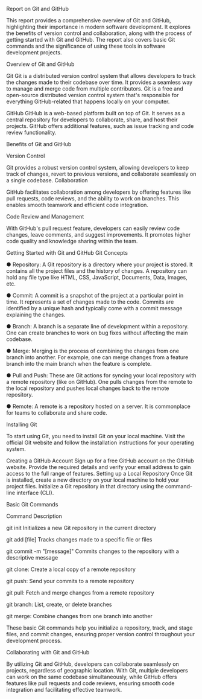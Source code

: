 Report on Git and GitHub

This report provides a comprehensive overview of Git and GitHub, highlighting their importance in modern software development. It explores the benefits of version control and collaboration, along with the process of getting started with Git and GitHub. The report also covers basic Git commands and the significance of using these tools in software development projects.

Overview of Git and GitHub

Git
Git is a distributed version control system that allows developers to track the changes made to their codebase over time. It provides a seamless way to manage and merge code from multiple contributors. Git is a free and open-source distributed version control system that's responsible for everything GitHub-related that happens locally on your computer.

GitHub
GitHub is a web-based platform built on top of Git. It serves as a central repository for developers to collaborate, share, and host their projects. GitHub offers additional features, such as issue tracking and code review functionality.

Benefits of Git and GitHub

Version Control

Git provides a robust version control system, allowing developers to keep track of changes, revert to previous versions, and collaborate seamlessly on a single codebase.
Collaboration

GitHub facilitates collaboration among developers by offering features like pull requests, code reviews, and the ability to work on branches. This enables smooth teamwork and efficient code integration.

Code Review and Management

With GitHub's pull request feature, developers can easily review code changes, leave comments, and suggest improvements. It promotes higher code quality and knowledge sharing within the team.

Getting Started with Git and GitHub
Git Concepts

● Repository: A Git repository is a directory where your project is stored. It contains all the project files and the history of changes. A repository can hold any file type like HTML, CSS, JavaScript, Documents, Data, Images, etc.

● Commit: A commit is a snapshot of the project at a particular point in time. It represents a set of changes made to the code. Commits are identified by a unique hash and typically come with a commit message explaining the changes.

● Branch: A branch is a separate line of development within a repository. One can create branches to work on bug fixes without affecting the main codebase.

● Merge: Merging is the process of combining the changes from one branch into another. For example, one can merge changes from a feature branch into the main branch when the feature is complete.

● Pull and Push: These are Git actions for syncing your local repository with a remote repository (like on GitHub). One pulls changes from the remote to the local repository and pushes local changes back to the remote repository.

● Remote: A remote is a repository hosted on a server. It is commonplace for teams to collaborate and share code.

Installing Git

To start using Git, you need to install Git on your local machine. Visit the official Git website and follow the installation instructions for your operating system.

Creating a GitHub Account
Sign up for a free GitHub account on the GitHub website. Provide the required details and verify your email address to gain access to the full range of features.
Setting up a Local Repository
Once Git is installed, create a new directory on your local machine to hold your project files. Initialize a Git repository in that directory using the command-line interface (CLI).

Basic Git Commands

Command	Description		

git init	Initializes a new Git repository in the current directory		

git add [file]	Tracks changes made to a specific file or files		

git commit -m "[message]"	Commits changes to the repository with a descriptive message		

git clone: Create a local copy of a remote repository

git push: Send your commits to a remote repository

git pull: Fetch and merge changes from a remote repository

git branch: List, create, or delete branches

git merge: Combine changes from one branch into another

These basic Git commands help you initialize a repository, track, and stage files, and commit changes, ensuring proper version control throughout your development process.

Collaborating with Git and GitHub

By utilizing Git and GitHub, developers can collaborate seamlessly on projects, regardless of geographic location. With Git, multiple developers can work on the same codebase simultaneously, while GitHub offers features like pull requests and code reviews, ensuring smooth code integration and facilitating effective teamwork.
